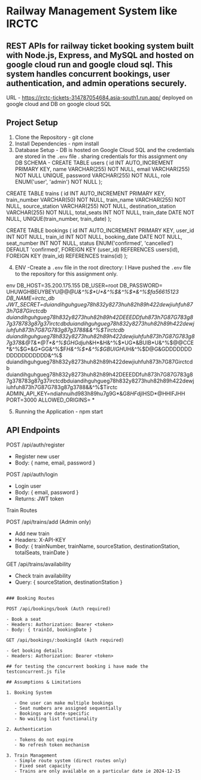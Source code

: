 # Railway Management System like IRCTC

## REST APIs for railway ticket booking system built with Node.js, Express, and MySQL and hosted on google cloud run and google cloud sql. This system handles concurrent bookings, user authentication, and admin operations securely.

URL - https://irctc-tickets-314787054684.asia-south1.run.app/ deployed on google cloud and DB on google cloud SQL
## Project Setup

1. Clone the Repository - git clone <repository-url>
2. Install Dependencies - npm install
3. Database Setup - DB is hosted on Google Cloud SQL and the credentials are stored in the `.env` file . sharing credentials for this assignment ony
   DB SCHEMA -
   CREATE TABLE users (
   id INT AUTO_INCREMENT PRIMARY KEY,
   name VARCHAR(255) NOT NULL,
   email VARCHAR(255) NOT NULL UNIQUE,
   password VARCHAR(255) NOT NULL,
   role ENUM('user', 'admin') NOT NULL
   );

CREATE TABLE trains (
id INT AUTO_INCREMENT PRIMARY KEY,
train_number VARCHAR(50) NOT NULL,
train_name VARCHAR(255) NOT NULL,
source_station VARCHAR(255) NOT NULL,
destination_station VARCHAR(255) NOT NULL,
total_seats INT NOT NULL,
train_date DATE NOT NULL,
UNIQUE(train_number, train_date)
);

CREATE TABLE bookings (
id INT AUTO_INCREMENT PRIMARY KEY,
user_id INT NOT NULL,
train_id INT NOT NULL,
booking_date DATE NOT NULL,
seat_number INT NOT NULL,
status ENUM('confirmed', 'cancelled') DEFAULT 'confirmed',
FOREIGN KEY (user_id) REFERENCES users(id),
FOREIGN KEY (train_id) REFERENCES trains(id)
);

4. ENV -Create a `.env` file in the root directory:
   I Have pushed the `.env` file to the repository for this assignment only.

env
DB_HOST=35.200.175.155
DB_USER=root
DB_PASSWORD= UHUWGHBEUYBEYU@@*@*U&^%$*U*&^%$*&^%$*&^%$fa56615123
DB_NAME=irctc_db
JWT_SECRET=duiandihguhgueg78h832y8273huh82h89h422dewjiuhfuh873h7G87Girctcdb
duiandihguhgueg78h832y8273huh82h89h42DEEEDDfuh873h7G87G783g87g378783g87g37irctcdbduiandihguhgueg78h832y8273huh82h89h422dewjiuhfuh873h7G87G783g87g3788&&^%$Tirctcdb
duiandihguhgueg78h832y8273huh82h89h422dewjiuhfuh873h7G87G783g87g378&@T&*@T*&^%$GHGdjuh*&H*&H&^%$*UG*&BUIB*U&^%$@@CCE*&^%$G*&G*GG&^%$F*H&^%$*&^%$GBUIGH*UH&^%$D@G&GDDDDDDDDDDDDDDDDDD&^%$
duiandihguhgueg78h832y8273huh82h89h422dewjiuhfuh873h7G87Girctcdb
duiandihguhgueg78h832y8273huh82h89h42DEEEDDfuh873h7G87G783g87g378783g87g37irctcdbduiandihguhgueg78h832y8273huh82h89h422dewjiuhfuh873h7G87G783g87g3788&&^%$Tirctc
ADMIN_API_KEY=ndiahnuihd983h89hu7g9G*&G8*HF*djIHSD*@HHIFJHH
PORT=3000
ALLOWED_ORIGINS= * 

5. Running the Application - npm start

## API Endpoints

POST /api/auth/register
- Register new user
- Body: { name, email, password }

POST /api/auth/login
- Login user
- Body: { email, password }
- Returns: JWT token


Train Routes

POST /api/trains/add (Admin only)

- Add new train
- Headers: X-API-KEY
- Body: { trainNumber, trainName, sourceStation, destinationStation, totalSeats, trainDate }

GET /api/trains/availability

- Check train availability
- Query: { sourceStation, destinationStation }

```

### Booking Routes

POST /api/bookings/book (Auth required)

- Book a seat
- Headers: Authorization: Bearer <token>
- Body: { trainId, bookingDate }

GET /api/bookings/:bookingId (Auth required)

- Get booking details
- Headers: Authorization: Bearer <token>

## for testing the concurrent booking i have made the testconcurrent.js file

## Assumptions & Limitations

1. Booking System

   - One user can make multiple bookings
   - Seat numbers are assigned sequentially
   - Bookings are date-specific
   - No waiting list functionality

2. Authentication

   - Tokens do not expire
   - No refresh token mechanism

3. Train Management
   - Simple route system (direct routes only)
   - Fixed seat capacity
   - Trains are only available on a particular date ie 2024-12-15

